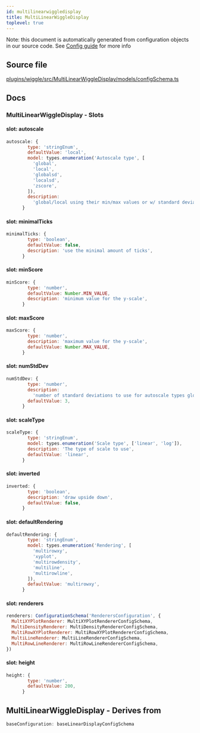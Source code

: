 ```yaml
---
id: multilinearwiggledisplay
title: MultiLinearWiggleDisplay
toplevel: true
---
```


Note: this document is automatically generated from configuration objects in our
source code. See [Config guide](/docs/config_guide) for more info

## Source file

[plugins/wiggle/src/MultiLinearWiggleDisplay/models/configSchema.ts](https://github.com/GMOD/jbrowse-components/blob/main/plugins/wiggle/src/MultiLinearWiggleDisplay/models/configSchema.ts)

## Docs

### MultiLinearWiggleDisplay - Slots

#### slot: autoscale

```js
autoscale: {
        type: 'stringEnum',
        defaultValue: 'local',
        model: types.enumeration('Autoscale type', [
          'global',
          'local',
          'globalsd',
          'localsd',
          'zscore',
        ]),
        description:
          'global/local using their min/max values or w/ standard deviations (globalsd/localsd)',
      }
```

#### slot: minimalTicks

```js
minimalTicks: {
        type: 'boolean',
        defaultValue: false,
        description: 'use the minimal amount of ticks',
      }
```

#### slot: minScore

```js
minScore: {
        type: 'number',
        defaultValue: Number.MIN_VALUE,
        description: 'minimum value for the y-scale',
      }
```

#### slot: maxScore

```js
maxScore: {
        type: 'number',
        description: 'maximum value for the y-scale',
        defaultValue: Number.MAX_VALUE,
      }
```

#### slot: numStdDev

```js
numStdDev: {
        type: 'number',
        description:
          'number of standard deviations to use for autoscale types globalsd or localsd',
        defaultValue: 3,
      }
```

#### slot: scaleType

```js
scaleType: {
        type: 'stringEnum',
        model: types.enumeration('Scale type', ['linear', 'log']),
        description: 'The type of scale to use',
        defaultValue: 'linear',
      }
```

#### slot: inverted

```js
inverted: {
        type: 'boolean',
        description: 'draw upside down',
        defaultValue: false,
      }
```

#### slot: defaultRendering

```js
defaultRendering: {
        type: 'stringEnum',
        model: types.enumeration('Rendering', [
          'multirowxy',
          'xyplot',
          'multirowdensity',
          'multiline',
          'multirowline',
        ]),
        defaultValue: 'multirowxy',
      }
```

#### slot: renderers

```js
renderers: ConfigurationSchema('RenderersConfiguration', {
  MultiXYPlotRenderer: MultiXYPlotRendererConfigSchema,
  MultiDensityRenderer: MultiDensityRendererConfigSchema,
  MultiRowXYPlotRenderer: MultiRowXYPlotRendererConfigSchema,
  MultiLineRenderer: MultiLineRendererConfigSchema,
  MultiRowLineRenderer: MultiRowLineRendererConfigSchema,
})
```

#### slot: height

```js
height: {
        type: 'number',
        defaultValue: 200,
      }
```

## MultiLinearWiggleDisplay - Derives from

```js
baseConfiguration: baseLinearDisplayConfigSchema
```
